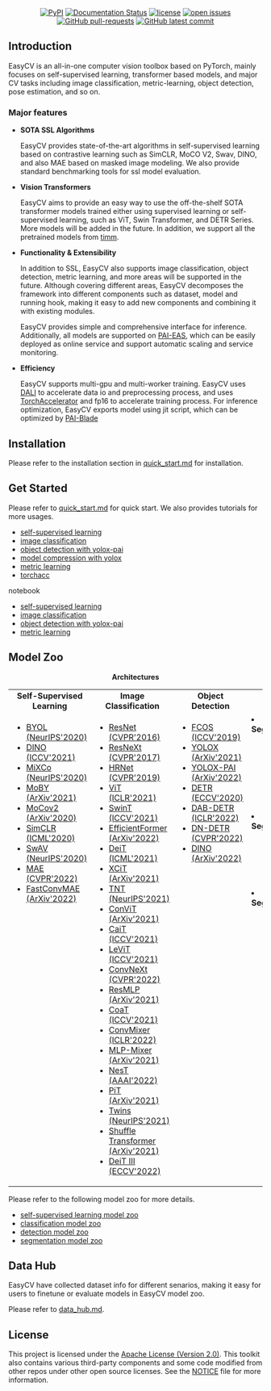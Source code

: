 
<div align="center">

[![PyPI](https://img.shields.io/pypi/v/pai-easycv)](https://pypi.org/project/pai-easycv/)
[![Documentation Status](https://readthedocs.org/projects/easy-cv/badge/?version=latest)](https://easy-cv.readthedocs.io/en/latest/)
[![license](https://img.shields.io/github/license/alibaba/EasyCV.svg)](https://github.com/open-mmlab/mmdetection/blob/master/LICENSE)
[![open issues](https://isitmaintained.com/badge/open/alibaba/EasyCV.svg)](https://github.com/alibaba/EasyCV/issues)
[![GitHub pull-requests](https://img.shields.io/github/issues-pr/alibaba/EasyCV.svg)](https://GitHub.com/alibaba/EasyCV/pull/)
[![GitHub latest commit](https://badgen.net/github/last-commit/alibaba/EasyCV)](https://GitHub.com/alibaba/EasyCV/commit/)
<!-- [![GitHub contributors](https://img.shields.io/github/contributors/alibaba/EasyCV.svg)](https://GitHub.com/alibaba/EasyCV/graphs/contributors/) -->
<!-- [![PRs Welcome](https://img.shields.io/badge/PRs-welcome-brightgreen.svg?style=flat-square)](http://makeapullrequest.com) -->


</div>



## Introduction

EasyCV is an all-in-one computer vision toolbox based on PyTorch, mainly focuses on self-supervised learning, transformer based models, and major CV tasks including image classification, metric-learning, object detection, pose estimation, and so on.


### Major features

- **SOTA SSL Algorithms**

  EasyCV provides state-of-the-art algorithms in self-supervised learning based on contrastive learning such as SimCLR, MoCO V2, Swav, DINO, and also MAE based on masked image modeling. We also provide standard benchmarking tools for ssl model evaluation.

- **Vision Transformers**

  EasyCV aims to provide an easy way to use the off-the-shelf SOTA transformer models trained either using supervised learning or self-supervised learning, such as ViT, Swin Transformer, and DETR Series. More models will be added in the future. In addition, we support all the pretrained models from [timm](https://github.com/rwightman/pytorch-image-models).

- **Functionality & Extensibility**

  In addition to SSL, EasyCV also supports image classification, object detection, metric learning, and more areas will be supported in the future. Although covering different areas,
  EasyCV decomposes the framework into different components such as dataset, model and running hook, making it easy to add new components and combining it with existing modules.

  EasyCV provides simple and comprehensive interface for inference. Additionally, all models are supported on [PAI-EAS](https://help.aliyun.com/document_detail/113696.html), which can be easily deployed as online service and support automatic scaling and service monitoring.

- **Efficiency**

  EasyCV supports multi-gpu and multi-worker training. EasyCV uses [DALI](https://github.com/NVIDIA/DALI) to accelerate data io and preprocessing process, and uses [TorchAccelerator](https://github.com/alibaba/EasyCV/tree/master/docs/source/tutorials/torchacc.md) and fp16 to accelerate training process. For inference optimization, EasyCV exports model using jit script, which can be optimized by [PAI-Blade](https://help.aliyun.com/document_detail/205134.html)




## Installation

Please refer to the installation section in [quick_start.md](docs/source/quick_start.md) for installation.


## Get Started

Please refer to [quick_start.md](docs/source/quick_start.md) for quick start. We also provides tutorials for more usages.

* [self-supervised learning](docs/source/tutorials/ssl.md)
* [image classification](docs/source/tutorials/cls.md)
* [object detection with yolox-pai](docs/source/tutorials/yolox.md)
* [model compression with yolox](docs/source/tutorials/compression.md)
* [metric learning](docs/source/tutorials/metric_learning.md)
* [torchacc](docs/source/tutorials/torchacc.md)

notebook
* [self-supervised learning](docs/source/tutorials/EasyCV图像自监督训练-MAE.ipynb)
* [image classification](docs/source/tutorials/EasyCV图像分类resnet50.ipynb)
* [object detection with yolox-pai](docs/source/tutorials/EasyCV图像检测YoloX.ipynb)
* [metric learning](docs/source/tutorials/EasyCV度量学习resnet50.ipynb)


## Model Zoo

<div align="center">
  <b>Architectures</b>
</div>
<table align="center">
  <tbody>
    <tr align="center">
      <td>
        <b>Self-Supervised Learning</b>
      </td>
      <td>
        <b>Image Classification</b>
      </td>
      <td>
        <b>Object Detection</b>
      </td>
      <td>
        <b>Segmentation</b>
      </td>
    </tr>
    <tr valign="top">
      <td>
        <ul>
            <li><a href="configs/selfsup/byol">BYOL (NeurIPS'2020)</a></li>
            <li><a href="configs/selfsup/dino">DINO (ICCV'2021)</a></li>
            <li><a href="configs/selfsup/mixco">MiXCo (NeurIPS'2020)</a></li>
            <li><a href="configs/selfsup/moby">MoBY (ArXiv'2021)</a></li>
            <li><a href="configs/selfsup/mocov2">MoCov2 (ArXiv'2020)</a></li>
            <li><a href="configs/selfsup/simclr">SimCLR (ICML'2020)</a></li>
            <li><a href="configs/selfsup/swav">SwAV (NeurIPS'2020)</a></li>
            <li><a href="configs/selfsup/mae">MAE (CVPR'2022)</a></li>
            <li><a href="configs/selfsup/fast_convmae">FastConvMAE (ArXiv'2022)</a></li>
      </ul>
      </td>
      <td>
        <ul>
          <li><a href="configs/classification/imagenet/resnet">ResNet (CVPR'2016)</a></li>
          <li><a href="configs/classification/imagenet/resnext">ResNeXt (CVPR'2017)</a></li>
          <li><a href="configs/classification/imagenet/hrnet">HRNet (CVPR'2019)</a></li>
          <li><a href="configs/classification/imagenet/vit">ViT (ICLR'2021)</a></li>
          <li><a href="configs/classification/imagenet/swint">SwinT (ICCV'2021)</a></li>
          <li><a href="configs/classification/imagenet/efficientformer">EfficientFormer (ArXiv'2022)</a></li>
          <li><a href="configs/classification/imagenet/timm/deit">DeiT (ICML'2021)</a></li>
          <li><a href="configs/classification/imagenet/timm/xcit">XCiT (ArXiv'2021)</a></li>
          <li><a href="configs/classification/imagenet/timm/tnt">TNT (NeurIPS'2021)</a></li>
          <li><a href="configs/classification/imagenet/timm/convit">ConViT (ArXiv'2021)</a></li>
          <li><a href="configs/classification/imagenet/timm/cait">CaiT (ICCV'2021)</a></li>
          <li><a href="configs/classification/imagenet/timm/levit">LeViT (ICCV'2021)</a></li>
          <li><a href="configs/classification/imagenet/timm/convnext">ConvNeXt (CVPR'2022)</a></li>
          <li><a href="configs/classification/imagenet/timm/resmlp">ResMLP (ArXiv'2021)</a></li>
          <li><a href="configs/classification/imagenet/timm/coat">CoaT (ICCV'2021)</a></li>
          <li><a href="configs/classification/imagenet/timm/convmixer">ConvMixer (ICLR'2022)</a></li>
          <li><a href="configs/classification/imagenet/timm/mlp-mixer">MLP-Mixer (ArXiv'2021)</a></li>
          <li><a href="configs/classification/imagenet/timm/nest">NesT (AAAI'2022)</a></li>
          <li><a href="configs/classification/imagenet/timm/pit">PiT (ArXiv'2021)</a></li>
          <li><a href="configs/classification/imagenet/timm/twins">Twins (NeurIPS'2021)</a></li>
          <li><a href="configs/classification/imagenet/timm/shuffle_transformer">Shuffle Transformer (ArXiv'2021)</a></li>
          <li><a href="configs/classification/imagenet/vit">DeiT III (ECCV'2022)</a></li>
        </ul>
      </td>
      <td>
        <ul>
          <li><a href="configs/detection/fcos">FCOS (ICCV'2019)</a></li>
          <li><a href="configs/detection/yolox">YOLOX (ArXiv'2021)</a></li>
          <li><a href="configs/detection/yolox">YOLOX-PAI (ArXiv'2022)</a></li>
          <li><a href="configs/detection/detr">DETR (ECCV'2020)</a></li>
          <li><a href="configs/detection/dab_detr">DAB-DETR (ICLR'2022)</a></li>
          <li><a href="configs/detection/dab_detr">DN-DETR (CVPR'2022)</a></li>
          <li><a href="configs/detection/dino">DINO (ArXiv'2022)</a></li>
        </ul>
      </td>
      <td>
        </ul>
          <li><b>Instance Segmentation</b></li>
        <ul>
        <ul>
          <li><a href="configs/detection/mask_rcnn">Mask R-CNN (ICCV'2017)</a></li>
          <li><a href="configs/detection/vitdet">ViTDet (ArXiv'2022)</a></li>
          <li><a href="configs/segmentation/mask2former">Mask2Former (CVPR'2022)</a></li>
        </ul>
        </ul>
        </ul>
          <li><b>Semantic Segmentation</b></li>
        <ul>
        <ul>
          <li><a href="configs/segmentation/fcn">FCN (CVPR'2015)</a></li>
          <li><a href="configs/segmentation/upernet">UperNet (ECCV'2018)</a></li>
        </ul>
        </ul>
        </ul>
          <li><b>Panoptic Segmentation</b></li>
        <ul>
        <ul>
          <li><a href="configs/segmentation/mask2former">Mask2Former (CVPR'2022)</a></li>
        </ul>
        </ul>
      </ul>
      </td>
    </tr>
</td>
    </tr>
  </tbody>
</table>


Please refer to the following model zoo for more details.

- [self-supervised learning model zoo](docs/source/model_zoo_ssl.md)
- [classification model zoo](docs/source/model_zoo_cls.md)
- [detection model zoo](docs/source/model_zoo_det.md)
- [segmentation model zoo](docs/source/model_zoo_seg.md)

## Data Hub

EasyCV have collected dataset info for different senarios, making it easy for users to finetune or evaluate models in EasyCV model zoo.

Please refer to [data_hub.md](docs/source/data_hub.md).


## License

This project is licensed under the [Apache License (Version 2.0)](LICENSE). This toolkit also contains various third-party components and some code modified from other repos under other open source licenses. See the [NOTICE](NOTICE) file for more information.

